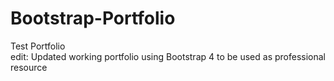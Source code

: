 # Bootstrap-Portfolio
Test Portfolio
<br>
edit: Updated working portfolio using Bootstrap 4 to be used as professional resource

